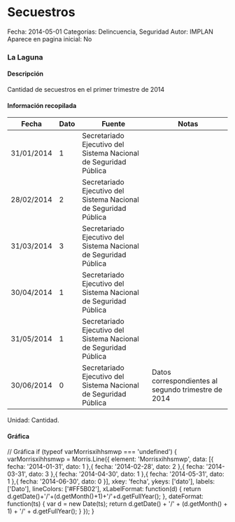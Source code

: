 Secuestros
=====

Fecha: 2014-05-01
Categorías: Delincuencia, Seguridad
Autor: IMPLAN
Aparece en pagina inicial: No

### La Laguna

#### Descripción

Cantidad de secuestros en el primer trimestre de 2014

<!-- break -->

#### Información recopilada

<table class="table table-hover table-bordered matriz">
  <thead>
    <tr><th>Fecha</th><th>Dato</th><th>Fuente</th><th>Notas</th></tr>
  </thead>
  <tbody>
    <tr><td class="centrado">31/01/2014</td><td class="derecha">1</td><td>Secretariado Ejecutivo del Sistema Nacional de Seguridad Pública</td><td></td></tr>
    <tr><td class="centrado">28/02/2014</td><td class="derecha">2</td><td>Secretariado Ejecutivo del Sistema Nacional de Seguridad Pública</td><td></td></tr>
    <tr><td class="centrado">31/03/2014</td><td class="derecha">3</td><td>Secretariado Ejecutivo del Sistema Nacional de Seguridad Pública</td><td></td></tr>
    <tr><td class="centrado">30/04/2014</td><td class="derecha">1</td><td>Secretariado Ejecutivo del Sistema Nacional de Seguridad Pública</td><td></td></tr>
    <tr><td class="centrado">31/05/2014</td><td class="derecha">1</td><td>Secretariado Ejecutivo del Sistema Nacional de Seguridad Pública</td><td></td></tr>
    <tr><td class="centrado">30/06/2014</td><td class="derecha">0</td><td>Secretariado Ejecutivo del Sistema Nacional de Seguridad Pública</td><td>Datos correspondientes al segundo trimestre de 2014</td></tr>
  </tbody>
</table>

Unidad: Cantidad.

#### Gráfica

<div id="Morrisxihhsmwp" class="grafica"></div>
  // Gráfica
  if (typeof varMorrisxihhsmwp === 'undefined') {
    varMorrisxihhsmwp = Morris.Line({
      element: 'Morrisxihhsmwp',
      data: [{ fecha: '2014-01-31', dato: 1 },{ fecha: '2014-02-28', dato: 2 },{ fecha: '2014-03-31', dato: 3 },{ fecha: '2014-04-30', dato: 1 },{ fecha: '2014-05-31', dato: 1 },{ fecha: '2014-06-30', dato: 0 }],
      xkey: 'fecha',
      ykeys: ['dato'],
      labels: ['Dato'],
      lineColors: ['#FF5B02'],
      xLabelFormat: function(d) { return d.getDate()+'/'+(d.getMonth()+1)+'/'+d.getFullYear(); },
      dateFormat: function(ts) { var d = new Date(ts); return d.getDate() + '/' + (d.getMonth() + 1) + '/' + d.getFullYear(); }
    });
  }
